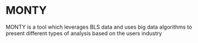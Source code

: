 # MONTY
MONTY is a tool which leverages BLS data and uses big data algorithms to present different types of analysis based on the users industry
